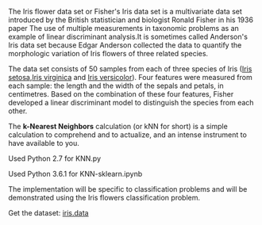 The Iris flower data set or Fisher's Iris data set is a multivariate data set introduced by the British statistician and biologist Ronald Fisher in his 1936 paper The use of multiple measurements in taxonomic problems as an example of linear discriminant analysis.It is sometimes called Anderson's Iris data set because Edgar Anderson collected the data to quantify the morphologic variation of Iris flowers of three related species.

The data set consists of 50 samples from each of three species of Iris ([Iris setosa](https://en.wikipedia.org/wiki/File:Kosaciec_szczecinkowaty_Iris_setosa.jpg),[Iris virginica](https://en.wikipedia.org/wiki/File:Iris_virginica.jpg) and [Iris versicolor](https://en.wikipedia.org/wiki/File:Iris_versicolor_3.jpg)). Four features were measured from each sample: the length and the width of the sepals and petals, in centimetres. Based on the combination of these four features, Fisher developed a linear discriminant model to distinguish the species from each other.

The **k-Nearest Neighbors** calculation (or kNN for short) is a simple calculation to comprehend and to actualize, and an intense instrument to have available to you.

Used Python 2.7 for KNN.py

Used Python 3.6.1 for KNN-sklearn.ipynb

The implementation will be specific to classification problems and will be demonstrated using the Iris flowers classification problem.

Get the dataset: [iris.data](https://archive.ics.uci.edu/ml/machine-learning-databases/iris/iris.data)

